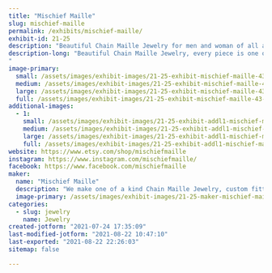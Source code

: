```yaml
---
title: "Mischief Maille"
slug: mischief-maille
permalink: /exhibits/mischief-maille/
exhibit-id: 21-25
description: "Beautiful Chain Maille Jewelry for men and woman of all ages. "
description-long: "Beautiful Chain Maille Jewelry, every piece is one of a kind and fully customizable.
"
image-primary: 
  small: /assets/images/exhibit-images/21-25-exhibit-mischief-maille-43-a-6180-small.jpg
  medium: /assets/images/exhibit-images/21-25-exhibit-mischief-maille-43-a-6180-medium.jpg
  large: /assets/images/exhibit-images/21-25-exhibit-mischief-maille-43-a-6180-large.jpg
  full: /assets/images/exhibit-images/21-25-exhibit-mischief-maille-43-a-6180-full.jpg
additional-images: 
  - 1:
    small: /assets/images/exhibit-images/21-25-exhibit-addl1-mischief-maille-booth-pic-small.jpg
    medium: /assets/images/exhibit-images/21-25-exhibit-addl1-mischief-maille-booth-pic-medium.jpg
    large: /assets/images/exhibit-images/21-25-exhibit-addl1-mischief-maille-booth-pic-large.jpg
    full: /assets/images/exhibit-images/21-25-exhibit-addl1-mischief-maille-booth-pic-full.jpg
website: https://www.etsy.com/shop/mischiefmaille
instagram: https://www.instagram.com/mischiefmaille/
facebook: https://www.facebook.com/mischiefmaille
maker: 
  name: "Mischief Maille"
  description: "We make one of a kind Chain Maille Jewelry, custom fitted for you. "
  image-primary: /assets/images/exhibit-images/21-25-maker-mischief-maille-a-medium.jpg
categories: 
  - slug: jewelry
    name: Jewelry
created-jotform: "2021-07-24 17:35:09"
last-modified-jotform: "2021-08-22 10:47:10"
last-exported: "2021-08-22 22:26:03"
sitemap: false

---
```

